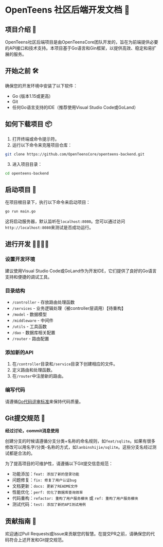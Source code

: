 # OpenTeens 社区后端开发文档 📖

## 项目介绍 🚀

OpenTeens社区后端项目是由OpenTeensCore团队开发的，旨在为前端提供必要的API接口和技术支持。本项目基于Go语言和Gin框架，以提供高效、稳定和易扩展的服务。

## 开始之前 🛠️

确保您的开发环境中安装了以下软件：

- Go (版本1.15或更高)
- Git
- 任何Go语言支持的IDE（推荐使用Visual Studio Code或GoLand）

## 如何下载项目 📦

1. 打开终端或命令提示符。
2. 运行以下命令来克隆项目仓库：

```bash
git clone https://github.com/OpenTeensCore/openteens-backend.git
```

3. 进入项目目录：

```bash
cd openteens-backend
```

## 启动项目 🚀

在项目根目录下，执行以下命令来启动项目：

```bash
go run main.go
```

这将启动服务器，默认监听在`localhost:8080`。您可以通过访问`http://localhost:8080`来测试是否成功运行。

## 进行开发 👨‍💻👩‍💻

### 设置开发环境

建议使用Visual Studio Code或GoLand作为开发IDE，它们提供了良好的Go语言支持和便捷的调试工具。

### 目录结构

- `/controller` - 存放路由处理函数
- `/services` - 业务逻辑处理（被controller层调用）【待重构】
- `/model` - 数据模型
- `/middleware` - 中间件
- `/utils` - 工具函数
- `/dao` - 数据库相关配置
- `/router` - 路由配置

### 添加新的API

1. 在`/controller`目录和`/service`目录下创建相应的文件。
2. 定义路由和处理函数。
3. 在`/router`中注册新的路由。

### 编写代码

请遵循[Go代码评审标准](https://github.com/golang/go/wiki/CodeReviewComments)来保持代码质量。

## Git提交规范 📝

**经过讨论，commit消息使用**

创建分支的时候请遵循分支分类+名称的命名规则，如`feat/sqlite`。如果有很多修改可以用名字/分类-名称的方式，如`lanbinshijie/sqlite`。这些分支名经过测试都是合法的。

为了提高项目的可维护性，请遵循以下Git提交信息规范：

- 功能添加：`feat: 添加了新的登录功能`
- 问题修复：`fix: 修复了用户认证bug`
- 文档更新：`docs: 更新了README文件`
- 性能优化：`perf: 优化了数据库查询效率`
- 代码重构：`refactor: 重构了用户服务模块` 或 `ref: 重构了用户服务模块`
- 测试代码：`test: 添加了新的API测试用例`

## 贡献指南 🤝

欢迎通过Pull Requests或Issue来贡献您的智慧。在提交PR之前，请确保您的代码符合上述开发和Git提交规范。
